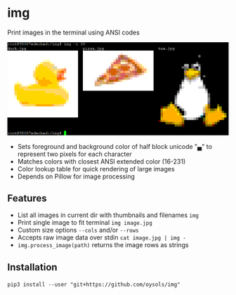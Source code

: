 # img

Print images in the terminal using ANSI codes

![Screenshot](screenshot.png)

 - Sets foreground and background color of half block unicode "▄" to represent two pixels for each character
 - Matches colors with closest ANSI extended color (16-231)
 - Color lookup table for quick rendering of large images
 - Depends on Pillow for image processing

## Features

 - List all images in current dir with thumbnails and filenames `img`
 - Print single image to fit terminal `img image.jpg`
 - Custom size options `--cols` and/or `--rows`
 - Accepts raw image data over stdin `cat image.jpg | img -`
 - `img.process_image(path)` returns the image rows as strings

## Installation

`pip3 install --user "git+https://github.com/oysols/img"`
